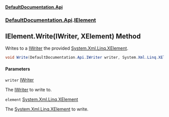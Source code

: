 #### [DefaultDocumentation.Api](index.md 'index')
### [DefaultDocumentation.Api](index.md#DefaultDocumentation.Api 'DefaultDocumentation.Api').[IElement](IElement.md 'DefaultDocumentation.Api.IElement')

## IElement.Write(IWriter, XElement) Method

Writes to a [IWriter](IWriter.md 'DefaultDocumentation.Api.IWriter') the provided [System.Xml.Linq.XElement](https_//docs.microsoft.com/en-us/dotnet/api/System.Xml.Linq.XElement 'System.Xml.Linq.XElement').

```csharp
void Write(DefaultDocumentation.Api.IWriter writer, System.Xml.Linq.XElement element);
```
#### Parameters

<a name='DefaultDocumentation.Api.IElement.Write(DefaultDocumentation.Api.IWriter,System.Xml.Linq.XElement).writer'></a>

`writer` [IWriter](IWriter.md 'DefaultDocumentation.Api.IWriter')

The [IWriter](IWriter.md 'DefaultDocumentation.Api.IWriter') to write to.

<a name='DefaultDocumentation.Api.IElement.Write(DefaultDocumentation.Api.IWriter,System.Xml.Linq.XElement).element'></a>

`element` [System.Xml.Linq.XElement](https_//docs.microsoft.com/en-us/dotnet/api/System.Xml.Linq.XElement 'System.Xml.Linq.XElement')

The [System.Xml.Linq.XElement](https_//docs.microsoft.com/en-us/dotnet/api/System.Xml.Linq.XElement 'System.Xml.Linq.XElement') to write.